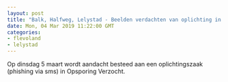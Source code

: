 ```yaml
---
layout: post
title: "Balk, Halfweg, Lelystad - Beelden verdachten van oplichting in Opsporing Verzocht"
date: Mon, 04 Mar 2019 11:22:00 GMT
categories: 
- flevoland 
- lelystad 
---
```


Op dinsdag 5 maart wordt aandacht besteed aan een oplichtingszaak (phishing via sms)  in Opsporing Verzocht.
